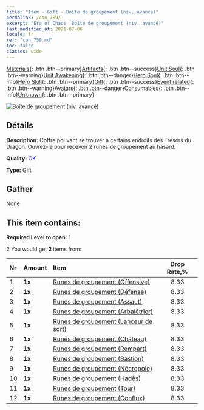```yaml
---
title: "Item - Gift - Boîte de groupement (niv. avancé)"
permalink: /con_759/
excerpt: "Era of Chaos  Boîte de groupement (niv. avancé)"
last_modified_at: 2021-07-06
locale: fr
ref: "con_759.md"
toc: false
classes: wide
---
```

 [Materials](/ItemsFR/){: .btn .btn--primary}[Artifacts](/ItemsFR/Artifacts/){: .btn .btn--success}[Unit Soul](/ItemsFR/UnitSoul/){: .btn .btn--warning}[Unit Awakening](/ItemsFR/UnitAwakening/){: .btn .btn--danger}[Hero Soul](/ItemsFR/HeroSoul/){: .btn .btn--info}[Hero Skill](/ItemsFR/HeroSkill/){: .btn .btn--primary}[Gift](/ItemsFR/Gift/){: .btn .btn--success}[Event related](/ItemsFR/Events/){: .btn .btn--warning}[Avatars](/ItemsFR/Avatars/){: .btn .btn--danger}[Consumables](/ItemsFR/Consumables/){: .btn .btn--info}[Unknown](/ItemsFR/Unknown/){: .btn .btn--primary}

 ![Boîte de groupement (niv. avancé)](/images/t/i_tujianhezi2.png)

## Détails
 **Description:** Coffre pouvant se trouver à certains endroits des Trésors du Dragon. Ouvrez-le pour recevoir 2 runes de groupement au hasard.

 **Quality:** <span style="color: #0000CD">OK</span>

 **Type:** Gift

## Gather

  None

## This item contains:

 **Required Level to open:** 1

 2 You would get **2** items  from:

  | Nr | Amount |     Item    | Drop Rate,% |
  |:---|:-------|:------------|:---------:|
  | 1 |  **1x** | [Runes de groupement (Offensive)](/ItemsFR/con_734/) | 8.33 | 
  | 2 |  **1x** | [Runes de groupement (Défense)](/ItemsFR/con_739/) | 8.33 | 
  | 3 |  **1x** | [Runes de groupement (Assaut)](/ItemsFR/con_741/) | 8.33 | 
  | 4 |  **1x** | [Runes de groupement (Arbalétrier)](/ItemsFR/con_742/) | 8.33 | 
  | 5 |  **1x** | [Runes de groupement (Lanceur de sort)](/ItemsFR/con_746/) | 8.33 | 
  | 6 |  **1x** | [Runes de groupement (Château)](/ItemsFR/con_752/) | 8.33 | 
  | 7 |  **1x** | [Runes de groupement (Rempart)](/ItemsFR/con_753/) | 8.33 | 
  | 8 |  **1x** | [Runes de groupement (Bastion)](/ItemsFR/con_754/) | 8.33 | 
  | 9 |  **1x** | [Runes de groupement (Nécropole)](/ItemsFR/con_755/) | 8.33 | 
  | 10 |  **1x** | [Runes de groupement (Hadès)](/ItemsFR/con_777/) | 8.33 | 
  | 11 |  **1x** | [Runes de groupement (Tour)](/ItemsFR/con_785/) | 8.33 | 
  | 12 |  **1x** | [Runes de groupement (Conflux)](/ItemsFR/con_791/) | 8.33 | 

